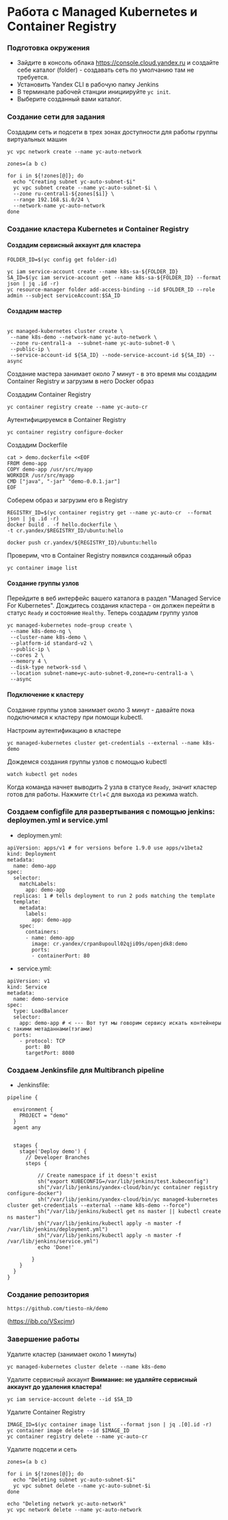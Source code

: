 # Работа с Managed Kubernetes и Container Registry

### Подготовка окружения
* Зайдите в консоль облака https://console.cloud.yandex.ru и создайте себе каталог (folder) - создавать сеть по умолчанию там не требуется.
* Установить Yandex CLI в рабочую папку Jenkins
* В терминале рабочей станции инициируйте `yc init`.
* Выберите созданный вами каталог.


### Создание сети для задания

Создадим сеть и подсети в трех зонах доступности для работы группы виртуальных машин

```
yc vpc network create --name yc-auto-network

zones=(a b c)

for i in ${!zones[@]}; do
  echo "Creating subnet yc-auto-subnet-$i"
  yc vpc subnet create --name yc-auto-subnet-$i \
  --zone ru-central1-${zones[$i]} \
  --range 192.168.$i.0/24 \
  --network-name yc-auto-network
done
```



### Создание кластера Kubernetes и Container Registry

#### Создадим сервисный аккаунт для кластера
```
FOLDER_ID=$(yc config get folder-id)

yc iam service-account create --name k8s-sa-${FOLDER_ID}
SA_ID=$(yc iam service-account get --name k8s-sa-${FOLDER_ID} --format json | jq .id -r)
yc resource-manager folder add-access-binding --id $FOLDER_ID --role admin --subject serviceAccount:$SA_ID
```

#### Создадим мастер
```

yc managed-kubernetes cluster create \
 --name k8s-demo --network-name yc-auto-network \
 --zone ru-central1-a  --subnet-name yc-auto-subnet-0 \
 --public-ip \
 --service-account-id ${SA_ID} --node-service-account-id ${SA_ID} --async

```
Создание мастера занимает около 7 минут - в это время мы создадим Container Registry и загрузим в него Docker образ

Создадим Container Registry

```
yc container registry create --name yc-auto-cr
```

Аутентифицируемся в Container Registry

```
yc container registry configure-docker
```

Создадим Dockerfile

```
cat > demo.dockerfile <<EOF
FROM demo-app
COPY demo-app /usr/src/myapp
WORKDIR /usr/src/myapp
CMD ["java", "-jar" "demo-0.0.1.jar"]
EOF
```
Соберем образ и загрузим его в Registry
```
REGISTRY_ID=$(yc container registry get --name yc-auto-cr  --format json | jq .id -r)
docker build . -f hello.dockerfile \
-t cr.yandex/$REGISTRY_ID/ubuntu:hello

docker push cr.yandex/${REGISTRY_ID}/ubuntu:hello
```
Проверим, что в Container Registry появился созданный образ

```
yc container image list
```


#### Создание группы узлов

Перейдите в веб интерфейс вашего каталога в раздел "Managed Service For Kubernetes". Дождитесь создания кластера - он должен перейти в статус `Ready` и состояние `Healthy`.
Теперь создадим группу узлов

```
yc managed-kubernetes node-group create \
 --name k8s-demo-ng \
 --cluster-name k8s-demo \
 --platform-id standard-v2 \
 --public-ip \
 --cores 2 \
 --memory 4 \
 --disk-type network-ssd \
 --location subnet-name=yc-auto-subnet-0,zone=ru-central1-a \
 --async
 ```

#### Подключение к кластеру

Создание группы узлов занимает около 3 минут - давайте пока подключимся к кластеру при помощи kubectl.

Настроим аутентификацию в кластере
```
yc managed-kubernetes cluster get-credentials --external --name k8s-demo
```

Дождемся создания группы узлов с помощью kubectl
```
watch kubectl get nodes
```
Когда команда начнет выводить 2 узла в статусе `Ready`, значит кластер готов для работы. 
Нажмите  `Ctrl`+`C` для выхода из режима watch.


### Создаем configfile для развертывания с помощью jenkins: deploymen.yml и service.yml

* deploymen.yml:
```
apiVersion: apps/v1 # for versions before 1.9.0 use apps/v1beta2
kind: Deployment
metadata:
  name: demo-app
spec:
  selector:
    matchLabels:
      app: demo-app
  replicas: 1 # tells deployment to run 2 pods matching the template
  template:
    metadata:
      labels:
        app: demo-app
    spec:
      containers:
      - name: demo-app
        image: cr.yandex/crpan8upoull02qji09s/openjdk8:demo
        ports:
        - containerPort: 80
```

* service.yml:
```
apiVersion: v1
kind: Service
metadata:
  name: demo-service
spec:
  type: LoadBalancer
  selector:
    app: demo-app # < --- Вот тут мы говорим сервису искать контейнеры с такими метаданнами(тэгами)
  ports:
    - protocol: TCP
      port: 80
      targetPort: 8080
```

### Создаем Jenkinsfile для Multibranch pipeline

* Jenkinsfile:
```
pipeline {

  environment {
    PROJECT = "demo"
  }
  agent any
  
  
  stages {
    stage('Deploy demo') {
      // Developer Branches
      steps {

          // Create namespace if it doesn't exist
          sh("export KUBECONFIG=/var/lib/jenkins/test.kubeconfig")
          sh("/var/lib/jenkins/yandex-cloud/bin/yc container registry configure-docker")
          sh("/var/lib/jenkins/yandex-cloud/bin/yc managed-kubernetes cluster get-credentials --external --name k8s-demo --force")
          sh("/var/lib/jenkins/kubectl get ns master || kubectl create ns master")
          sh("/var/lib/jenkins/kubectl apply -n master -f /var/lib/jenkins/deployment.yml")
          sh("/var/lib/jenkins/kubectl apply -n master -f /var/lib/jenkins/service.yml")
          echo 'Done!'
          
        }
    }
  }
}
```
###  Создание репозитория

```
https://github.com/tiesto-nk/demo
```
(https://ibb.co/VSxcjmr)


###  Завершение работы

Удалите кластер (занимает около 1 минуты)
```
yc managed-kubernetes cluster delete --name k8s-demo
```

Удалите сервисный аккаунт
**Внимание: не удаляйте сервисный аккаунт до удаления кластера!**
```
yc iam service-account delete --id $SA_ID
```

Удалите Container Registry
```
IMAGE_ID=$(yc container image list   --format json | jq .[0].id -r)
yc container image delete --id $IMAGE_ID
yc container registry delete --name yc-auto-cr

```

Удалите подсети и сеть
```
zones=(a b c)

for i in ${!zones[@]}; do
  echo "Deleting subnet yc-auto-subnet-$i"
  yc vpc subnet delete --name yc-auto-subnet-$i
done

echo "Deleting network yc-auto-network"
yc vpc network delete --name yc-auto-network

```
